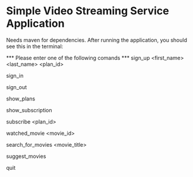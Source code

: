 # Simple Video Streaming Service Application


Needs maven for dependencies. 
After running the application, you should see this in the terminal: 

*** Please enter one of the following comands ***
sign_up <email> <password> <first_name> <last_name> <plan_id>

sign_in <email> <password>

sign_out

show_plans

show_subscription

subscribe <plan_id>

watched_movie <movie_id>

search_for_movies <movie_title>

suggest_movies

quit